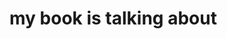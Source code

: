 <html>
  <head>
    <title>mybook</title>
  </head>
  <body>
    <h1>my book is talking about <h1>
      <ol> 
  </body>
</html>
